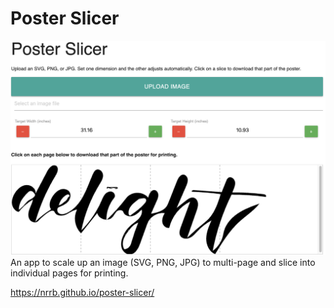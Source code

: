 # Poster Slicer

![screenshot of app with an svg of the word "delight" written in cursive](preview.png)
An app to scale up an image (SVG, PNG, JPG) to multi-page and slice into individual pages for printing.

https://nrrb.github.io/poster-slicer/